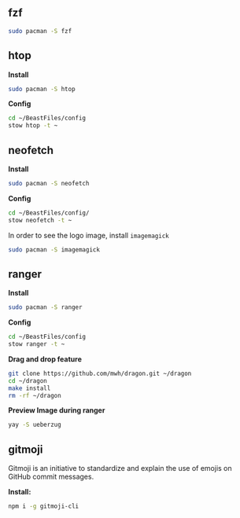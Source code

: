 ## fzf

```sh
sudo pacman -S fzf
```

## htop

**Install**
```sh
sudo pacman -S htop
```

**Config**
```sh
cd ~/BeastFiles/config
stow htop -t ~
```

## neofetch

**Install**
```sh
sudo pacman -S neofetch
```

**Config**
```sh
cd ~/BeastFiles/config/
stow neofetch -t ~
```

In order to see the logo image, install `imagemagick`
```sh
sudo pacman -S imagemagick
```

## ranger

**Install**
```sh
sudo pacman -S ranger
```

**Config**
```sh
cd ~/BeastFiles/config
stow ranger -t ~
```

**Drag and drop feature**
```sh
git clone https://github.com/mwh/dragon.git ~/dragon
cd ~/dragon
make install
rm -rf ~/dragon
```

**Preview Image during ranger**
```sh
yay -S ueberzug
```

## gitmoji
Gitmoji is an initiative to standardize and explain the use of emojis on GitHub commit messages.

**Install:**
```sh
npm i -g gitmoji-cli
```
